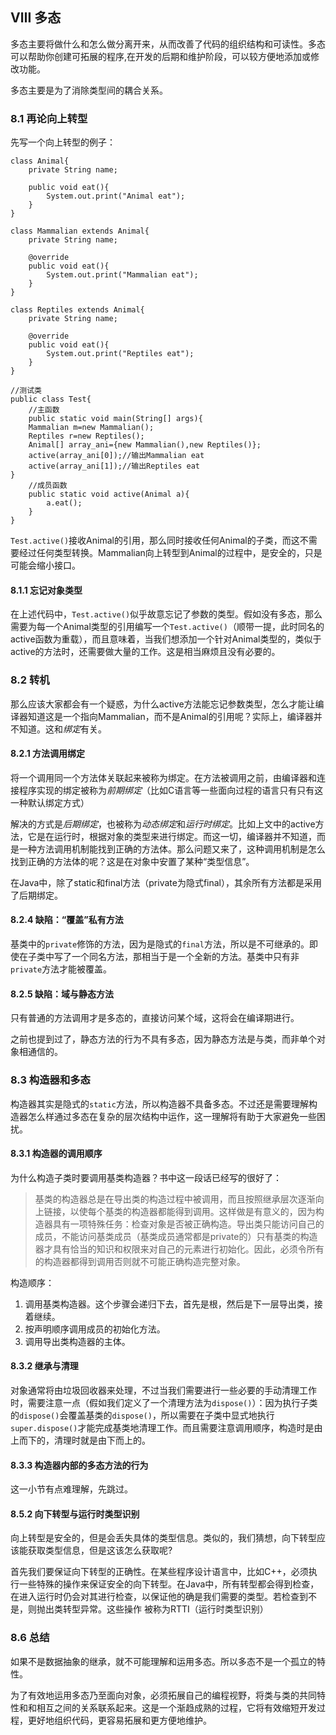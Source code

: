 ## Ⅷ 多态
多态主要将做什么和怎么做分离开来，从而改善了代码的组织结构和可读性。多态可以帮助你创建可拓展的程序,在开发的后期和维护阶段，可以较方便地添加或修改功能。

多态主要是为了消除类型间的耦合关系。


### 8.1 再论向上转型
先写一个向上转型的例子：
```
class Animal{
	private String name;

	public void eat(){
		System.out.print("Animal eat");
	}
}

class Mammalian extends Animal{
	private String name;

	@override
	public void eat(){
		System.out.print("Mammalian eat");
	}
}

class Reptiles extends Animal{
	private String name;

	@override
	public void eat(){
		System.out.print("Reptiles eat");
	}
}

//测试类
public class Test{
	//主函数
	public static void main(String[] args){
	Mammalian m=new Mammalian();
	Reptiles r=new Reptiles();
	Animal[] array_ani={new Mammalian(),new Reptiles()};
	active(array_ani[0]);//输出Mammalian eat
	active(array_ani[1]);//输出Reptiles eat
}
	//成员函数
	public static void active(Animal a){
		a.eat();
	}
}
```
 `Test.active()`接收Animal的引用，那么同时接收任何Animal的子类，而这不需要经过任何类型转换。Mammalian向上转型到Animal的过程中，是安全的，只是可能会缩小接口。

#### 8.1.1 忘记对象类型
 在上述代码中，`Test.active()`似乎故意忘记了参数的类型。假如没有多态，那么需要为每一个Animal类型的引用编写一个`Test.active()`（顺带一提，此时同名的active函数为重载），而且意味着，当我们想添加一个针对Animal类型的，类似于active的方法时，还需要做大量的工作。这是相当麻烦且没有必要的。

### 8.2 转机
那么应该大家都会有一个疑惑，为什么active方法能忘记参数类型，怎么才能让编译器知道这是一个指向Mammalian，而不是Animal的引用呢？实际上，编译器并不知道。这和*绑定*有关。

#### 8.2.1 方法调用绑定
将一个调用同一个方法体关联起来被称为绑定。在方法被调用之前，由编译器和连接程序实现的绑定被称为*前期绑定*（比如C语言等一些面向过程的语言只有只有这一种默认绑定方式）

解决的方式是*后期绑定*，也被称为*动态绑定*和*运行时绑定*。比如上文中的active方法，它是在运行时，根据对象的类型来进行绑定。而这一切，编译器并不知道，而是一种方法调用机制能找到正确的方法体。那么问题又来了，这种调用机制是怎么找到正确的方法体的呢？这是在对象中安置了某种“类型信息”。

在Java中，除了static和final方法（private为隐式final），其余所有方法都是采用了后期绑定。

#### 8.2.4 缺陷：“覆盖”私有方法
基类中的`private`修饰的方法，因为是隐式的`final`方法，所以是不可继承的。即使在子类中写了一个同名方法，那相当于是一个全新的方法。基类中只有非`private`方法才能被覆盖。

#### 8.2.5 缺陷：域与静态方法
只有普通的方法调用才是多态的，直接访问某个域，这将会在编译期进行。

之前也提到过了，静态方法的行为不具有多态，因为静态方法是与类，而非单个对象相通信的。

### 8.3 构造器和多态
构造器其实是隐式的`static`方法，所以构造器不具备多态。不过还是需要理解构造器怎么样通过多态在复杂的层次结构中运作，这一理解将有助于大家避免一些困扰。

#### 8.3.1 构造器的调用顺序
为什么构造子类时要调用基类构造器？书中这一段话已经写的很好了：
> 基类的构造器总是在导出类的构造过程中被调用，而且按照继承层次逐渐向上链接，以使每个基类的构造器都能得到调用。这样做是有意义的，因为构造器具有一项特殊任务：检查对象是否被正确构造。导出类只能访问自己的成员，不能访问基类成员（基类成员通常都是private的）只有基类的构造器才具有恰当的知识和权限来对自己的元素进行初始化。因此，必须令所有的构造器都得到调用否则就不可能正确构造完整对象。

构造顺序：
1. 调用基类构造器。这个步骤会递归下去，首先是根，然后是下一层导出类，接着继续。
2. 按声明顺序调用成员的初始化方法。
3. 调用导出类构造器的主体。

#### 8.3.2 继承与清理
对象通常将由垃圾回收器来处理，不过当我们需要进行一些必要的手动清理工作时，需要注意一点（假如我们定义了一个清理方法为`dispose()`）：因为执行子类的`dispose()`会覆盖基类的`dispose()`，所以需要在子类中显式地执行`super.dispose()`才能完成基类地清理工作。而且需要注意调用顺序，构造时是由上而下的，清理时就是由下而上的。

#### 8.3.3 构造器内部的多态方法的行为
这一小节有点难理解，先跳过。

#### 8.5.2 向下转型与运行时类型识别
向上转型是安全的，但是会丢失具体的类型信息。类似的，我们猜想，向下转型应该能获取类型信息，但是这该怎么获取呢?

首先我们要保证向下转型的正确性。在某些程序设计语言中，比如C++，必须执行一些特殊的操作来保证安全的向下转型。在Java中，所有转型都会得到检查，在进入运行时仍会对其进行检查，以保证他的确是我们需要的类型。若检查到不是，则抛出类转型异常。这些操作 被称为RTTI（运行时类型识别）

### 8.6 总结
如果不是数据抽象的继承，就不可能理解和运用多态。所以多态不是一个孤立的特性。

为了有效地运用多态乃至面向对象，必须拓展自己的编程视野，将类与类的共同特性和和相互之间的关系联系起来。这是一个渐趋成熟的过程，它将有效缩短开发过程，更好地组织代码，更容易拓展和更方便地维护。

